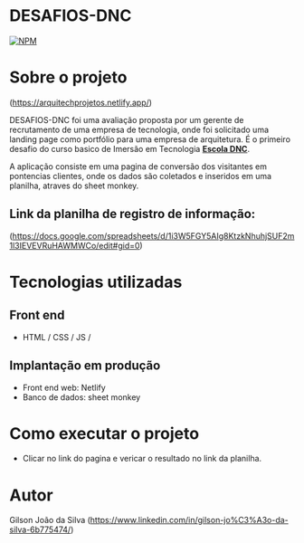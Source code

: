 # DESAFIOS-DNC

[![NPM](https://img.shields.io/npm/l/react)](https://github.com/gilsonjoaoBR/DESAFIOS-DNC/blob/main/LICENSE) 

# Sobre o projeto

(https://arquitechprojetos.netlify.app/)

DESAFIOS-DNC foi uma avaliação proposta por um gerente de recrutamento de uma empresa de tecnologia, onde foi solicitado uma landing page como portfólio para uma empresa de arquitetura. É o primeiro desafio do curso basico de Imersão em Tecnologia [**Escola DNC**](https://www.escoladnc.com.br/ "Site da Escola DNC").

A aplicação consiste em uma pagina de conversão dos visitantes em pontencias clientes, onde os dados são coletados e inseridos em uma planilha, atraves do 
sheet monkey.

## Link da planilha de registro de informação:
(https://docs.google.com/spreadsheets/d/1i3W5FGY5AIg8KtzkNhuhjSUF2m1l3IEVEVRuHAWMWCo/edit#gid=0)

# Tecnologias utilizadas
## Front end
- HTML / CSS / JS /
## Implantação em produção
- Front end web: Netlify
- Banco de dados: sheet monkey

# Como executar o projeto
- Clicar no link do pagina e vericar o resultado no link da planilha.

# Autor
Gilson João da Silva
(https://www.linkedin.com/in/gilson-jo%C3%A3o-da-silva-6b775474/)
